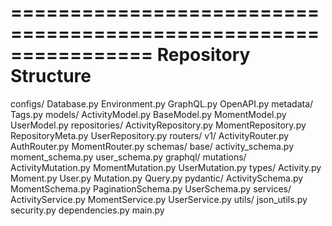 ================================================================
Repository Structure
================================================================
configs/
  Database.py
  Environment.py
  GraphQL.py
  OpenAPI.py
metadata/
  Tags.py
models/
  ActivityModel.py
  BaseModel.py
  MomentModel.py
  UserModel.py
repositories/
  ActivityRepository.py
  MomentRepository.py
  RepositoryMeta.py
  UserRepository.py
routers/
  v1/
    ActivityRouter.py
    AuthRouter.py
    MomentRouter.py
schemas/
  base/
    activity_schema.py
    moment_schema.py
    user_schema.py
  graphql/
    mutations/
      ActivityMutation.py
      MomentMutation.py
      UserMutation.py
    types/
      Activity.py
      Moment.py
      User.py
    Mutation.py
    Query.py
  pydantic/
    ActivitySchema.py
    MomentSchema.py
    PaginationSchema.py
    UserSchema.py
services/
  ActivityService.py
  MomentService.py
  UserService.py
utils/
  json_utils.py
  security.py
dependencies.py
main.py
